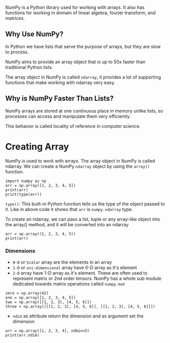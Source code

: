 NumPy is a Python library used for working with arrays. It also has functions for working in domain of linear algebra, fourier transform, and matrices.

## Why Use NumPy?
In Python we have lists that serve the purpose of arrays, but they are slow to process.

NumPy aims to provide an array object that is up to 50x faster than traditional Python lists.

The array object in NumPy is called `ndarray`, it provides a lot of supporting functions that make working with ndarray very easy.

## Why is NumPy Faster Than Lists?
NumPy arrays are stored at one continuous place in memory unlike lists, so processes can access and manipulate them very efficiently.

This behavior is called locality of reference in computer science.

# Creating Array
NumPy is used to work with arrays. The array object in NumPy is called ndarray. We can create a NumPy `ndarray` object by using the `array()` function.
```
import numpy as np
arr = np.array([1, 2, 3, 4, 5])
print(arr)
print(type(arr))
```
`type()`: This built-in Python function tells us the type of the object passed to it. Like in above code it shows that `arr` is `numpy.ndarray` type.

To create an ndarray, we can pass a list, tuple or any array-like object into the array() method, and it will be converted into an ndarray
```
arr = np.array((1, 2, 3, 4, 5))
print(arr)
```
### Dimensions
- `0-D` or `Scalar` array are the elements in an array
- `1-D` or `uni-dimensional` array have 0-D array as it's element
- `2-D` array have 1-D array as it's element. These are often used to represent matrix or 2nd order tensors. NumPy has a whole sub module dedicated towards matrix operations called `numpy.mat`

```
zero = np.array(42)
one = np.array([1, 2, 3, 4, 5])
two = np.array([[1, 2, 3], [4, 5, 6]])
three = np.array([[[1, 2, 3], [4, 5, 6]], [[1, 2, 3], [4, 5, 6]]])
```

- `ndim` as attribute return the dimension and as argument set the dimension
```
arr = np.array([1, 2, 3, 4], ndmin=5)
print(arr.ndim)
```

